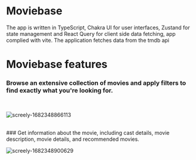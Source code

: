 # Moviebase
 The app is written in TypeScript, Chakra UI for user interfaces, Zustand for state management and React Query for client side data fetching, app complied with vite. The application fetches data from the tmdb api 
 
 # Moviebase features
 
 ### Browse an extensive collection of movies and apply filters to find exactly what you're looking for.
 </br>
 
![screely-1682348866113](https://user-images.githubusercontent.com/45468437/234039735-9b712d6f-43a9-4d1d-b7fe-1cf821253e1f.png)


 </br>
 ### Get information about the movie, including cast details, movie description, movie details, and recommended movies.
 </br>

![screely-1682348900629](https://user-images.githubusercontent.com/45468437/234041437-140c008f-2caf-40c0-86be-d1ffa0a19b22.png)
